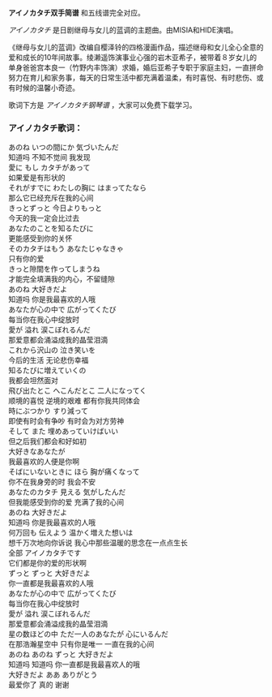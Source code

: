 

**アイノカタチ双手简谱** 和五线谱完全对应。

_アイノカタチ_ 是日剧继母与女儿的蓝调的主题曲。由MISIA和HIDE演唱。

《继母与女儿的蓝调》改编自樱泽铃的四格漫画作品，描述继母和女儿全心全意的爱和成长的10年间故事。绫濑遥饰演事业心强的岩木亚希子，被带着８岁女儿的单身爸爸宫本良一（竹野内丰饰演）求婚，婚后亚希子专职于家庭主妇，一直拼命努力在育儿和家务事，每天的日常生活中都充满着温柔，有时喜悦、有时悲伤、或有时候的温馨小奇迹。

歌词下方是 _アイノカタチ钢琴谱_ ，大家可以免费下载学习。

### アイノカタチ歌词：

あのね いつの間にか 気づいたんだ  
知道吗 不知不觉间 我发现  
愛に もし カタチがあって  
如果爱是有形状的  
それがすでに わたしの胸に はまってたなら  
那么它已经充斥在我的心间  
きっとずっと 今日よりもっと  
今天的我一定会比过去  
あなたのことを知るたびに  
更能感受到你的关怀  
そのカタチはもう あなたじゃなきゃ  
只有你的爱  
きっと隙間を作ってしまうね  
才能完全填满我的内心，不留缝隙  
あのね 大好きだよ  
知道吗 你是我最喜欢的人哦  
あなたが心の中で 広がってくたび  
每当你在我心中绽放时  
愛が 溢れ 涙こぼれるんだ  
那爱意都会涌溢成我的晶莹泪滴  
これから沢山の 泣き笑いを  
今后的生活 无论悲伤幸福  
知るたびに増えていくの  
我都会坦然面对  
飛び出たとこ へこんだとこ 二人になってく  
顺境的喜悦 逆境的艰难 都有你我共同体会  
時にぶつかり すり減って  
即使有时会有争吵 有时会为对方劳神  
そして また 埋めあっていけばいい  
但之后我们都会和好如初  
大好きなあなたが  
我最喜欢的人便是你啊  
そばにいないときに ほら 胸が痛くなって  
你不在我身旁的时 我会不安  
あなたのカタチ 見える 気がしたんだ  
但我能感受到你的爱 充满了我的心间  
あのね 大好きだよ  
知道吗 你是我最喜欢的人哦  
何万回も 伝えよう 温かく増えた想いは  
想千万次地向你诉说 我心中那些温暖的思念在一点点生长  
全部 アイノカタチです  
它们都是你的爱的形状啊  
ずっと ずっと 大好きだよ  
你一直都是我最喜欢的人哦  
あなたが心の中で 広がってくたび  
每当你在我心中绽放时  
愛が 溢れ 涙こぼれるんだ  
那爱意都会涌溢成我的晶莹泪滴  
星の数ほどの中 ただ一人のあなたが 心にいるんだ  
在那浩瀚星空中 只有你是唯一 一直在我的心间  
あのね あのね ずっと 大好きだよ  
知道吗 知道吗 你一直都是我最喜欢人的哦  
大好きだよ ああ ありがとう  
最爱你了 真的 谢谢

